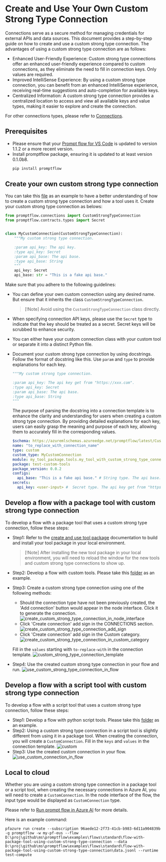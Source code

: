 # Create and Use Your Own Custom Strong Type Connection
Connections serve as a secure method for managing credentials for external APIs and data sources. This document provides a step-by-step guide on how to create and use a custom strong type connection. The advantages of using a custom strong type connection are as follows:

* Enhanced User-Friendly Experience: Custom strong type connections offer an enhanced user-friendly experience compared to custom connections, as they eliminate the need to fill in connection keys. Only values are required.
* Improved IntelliSense Experience: By using a custom strong type connection, you can benefit from an enhanced IntelliSense experience, receiving real-time suggestions and auto-completion for available keys.
* Centralized Information: A custom strong type connection provides a centralized location to access and view all available keys and value types, making it easier to explore and create the connection.

For other connections types, please refer to [Connections](https://microsoft.github.io/promptflow/concepts/concept-connections.html).

## Prerequisites
- Please ensure that your [Prompt flow for VS Code](https://marketplace.visualstudio.com/items?itemName=prompt-flow.prompt-flow) is updated to version 1.1.2 or a more recent version.
- Install promptflow package, ensuring it is updated to at least version 0.1.0b8.
  ```bash
  pip install promptflow
  ```

## Create your own custom strong type connection
You can take this [file](https://github.com/microsoft/promptflow/blob/main/examples/tools/tool-package-quickstart/my_tool_package/tools/tool_with_custom_strong_type_connection.py) as an example to have a better understanding of how to create a custom strong type connection and how a tool uses it.
Create your custom strong type connection as belows:
```python
from promptflow.connections import CustomStrongTypeConnection
from promptflow.contracts.types import Secret


class MyCustomConnection(CustomStrongTypeConnection):
    """My custom strong type connection.

    :param api_key: The api key.
    :type api_key: Secret
    :param api_base: The api base.
    :type api_base: String
    """
    api_key: Secret
    api_base: str = "This is a fake api base."

```
Make sure that you adhere to the following guidelines:

* You can define your own custom connection using any desired name. But ensure that it inherits the class `CustomStrongTypeConnection`.
  > [!Note] Avoid using the `CustomStrongTypeConnection` class directly.
* When specifying connection API keys, please use the `Secret` type to indicate that the key should be treated as a secret. Secret keys will be scrubbed to enhance security.
* You can either have your custom connection class with your custom tool or separate it into a distinct Python file.
* Document your custom strong type connection by using docstrings.  Follow the format of docstring like this. Use `param` and `type` to provide explanations for each key.
  
  ```python
  """My custom strong type connection.

  :param api_key: The api key get from "https://xxx.com".
  :type api_key: Secret
  :param api_base: The api base.
  :type api_base: String
  """
  ```
  The purpose of parsing the docstring into a connection template is to enhance the clarity and understanding for users when creating a custom strong type connection. By providing detailed explanations for each key, users can easily grasp the meaning and purpose of each key, allowing them to accurately fill in the corresponding values.
  
  ```yaml
  $schema: https://azuremlschemas.azureedge.net/promptflow/latest/CustomStrongTypeConnection.schema.json
  name: "to_replace_with_connection_name"
  type: custom
  custom_type: MyCustomConnection
  module: my_tool_package.tools.my_tool_with_custom_strong_type_connection
  package: test-custom-tools
  package_version: 0.0.2
  configs:
    api_base: "This is a fake api base." # String type. The api base.
  secrets:
    api_key: <user-input> #  Secret type. The api key get from "https://xxx.com". Don't replace the '<user-input>' placeholder. The application will prompt you to enter a value when it runs.
  ```

## Develop a flow with a package tool with custom strong type connection
To develop a flow with a package tool that uses a custom strong type connection, follow these steps:
* Step1: Refer to the [create and use tool package](create-and-use-tool-package.md#create-custom-tool-package) documentation to build and install your tool package in your local environment.
  > [!Note] After installing the new tool package in your local environment, you will need to reload the window for the new tools and custom strong type connections to show up.
* Step2: Develop a flow with custom tools. Please take this [folder](https://github.com/microsoft/promptflow/blob/431f58ba5f16aaab90768f43a4d9655c4984c0cc/examples/flows/standard/flow-with-package-tool-using-custom-strong-type-connection/) as an example.
* Step3: Create a custom strong type connection using one of the following methods:
  - Should the connection type have not been previously created, the 'Add connection' button would appear in the node interface. Click it to generate the connection.
    ![create_custom_strong_type_connection_in_node_interface](../../media/how-to-guides/develop-a-tool/create_custom_strong_type_connection_in_node_interface.png)
  - Click 'Create connection' add sign in the CONNECTIONS section.
    ![create_custom_strong_type_connection_add_sign](../../media/how-to-guides/develop-a-tool/create_custom_strong_type_connection_add_sign.png)
  - Click 'Create connection' add sign in the Custom category.
    ![create_custom_strong_type_connection_in_custom_category](../../media/how-to-guides/develop-a-tool/create_custom_strong_type_connection_in_custom_category.png)

  Fill in the `values` starting with `to-replace-with` in the connection template.
  ![custom_strong_type_connection_template](../../media/how-to-guides/develop-a-tool/custom_strong_type_connection_template.png)

* Step4: Use the created custom strong type connection in your flow and run.
  ![use_custom_strong_type_connection_in_flow](../../media/how-to-guides/develop-a-tool/use_custom_strong_type_connection_in_flow.png)

## Develop a flow with a script tool with custom strong type connection
To develop a flow with a script tool that uses a custom strong type connection, follow these steps:
* Step1: Develop a flow with python script tools. Please take this [folder](https://github.com/microsoft/promptflow/blob/431f58ba5f16aaab90768f43a4d9655c4984c0cc/examples/flows/standard/flow-with-script-tool-using-custom-strong-type-connection/) as an example.
* Step2: Using a custom strong type connection in a script tool is slightly different from using it in a package tool. When creating the connection, you will create a `CustomConnection`. Fill in the `keys` and `values` in the connection template.
  ![custom](../../media/how-to-guides/develop-a-tool/custom_connection_template.png)
* Step3: Use the created custom connection in your flow.
  ![use_custom_connection_in_flow](../../media/how-to-guides/develop-a-tool/use_custom_connection_in_flow.png)

## Local to cloud
Whether you are using a custom strong type connection in a package tool or a script tool, when creating the necessary connections in Azure AI, you will need to create a `CustomConnection`. In the node interface of the flow, the input type would be displayed as `CustomConnection` type.

Please refer to [Run prompt flow in Azure AI](https://microsoft.github.io/promptflow/cloud/azureai/quick-start.html) for more details.

Here is an example command:
```
pfazure run create --subscription 96aede12-2f73-41cb-b983-6d11a904839b -g promptflow -w my-pf-eus --flow D:\proj\github\ms\promptflow\examples\flows\standard\flow-with-package-tool-using-custom-strong-type-connection --data D:\proj\github\ms\promptflow\examples\flows\standard\flow-with-package-tool-using-custom-strong-type-connection\data.jsonl --runtime test-compute
```